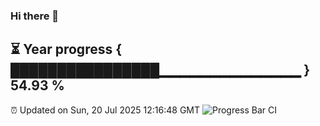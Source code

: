 ### Hi there 👋
⏳ Year progress { ████████████████▁▁▁▁▁▁▁▁▁▁▁▁▁▁ } 54.93 %
---
⏰ Updated on Sun, 20 Jul 2025 12:16:48 GMT
![Progress Bar CI](https://github.com/Moyi321/Moyi321/workflows/Progress%20Bar%20CI/badge.svg)
